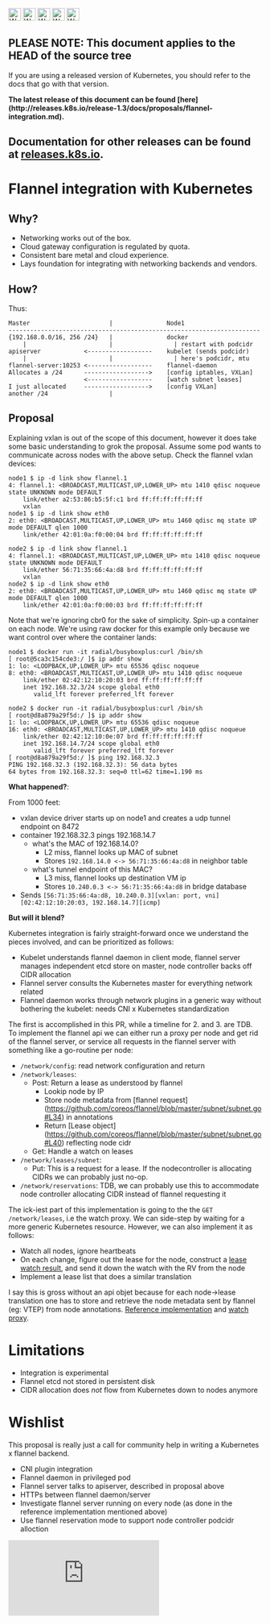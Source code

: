 <!-- BEGIN MUNGE: UNVERSIONED_WARNING -->

<!-- BEGIN STRIP_FOR_RELEASE -->

<img src="http://kubernetes.io/img/warning.png" alt="WARNING"
     width="25" height="25">
<img src="http://kubernetes.io/img/warning.png" alt="WARNING"
     width="25" height="25">
<img src="http://kubernetes.io/img/warning.png" alt="WARNING"
     width="25" height="25">
<img src="http://kubernetes.io/img/warning.png" alt="WARNING"
     width="25" height="25">
<img src="http://kubernetes.io/img/warning.png" alt="WARNING"
     width="25" height="25">

<h2>PLEASE NOTE: This document applies to the HEAD of the source tree</h2>

If you are using a released version of Kubernetes, you should
refer to the docs that go with that version.

<!-- TAG RELEASE_LINK, added by the munger automatically -->
<strong>
The latest release of this document can be found
[here](http://releases.k8s.io/release-1.3/docs/proposals/flannel-integration.md).

Documentation for other releases can be found at
[releases.k8s.io](http://releases.k8s.io).
</strong>
--

<!-- END STRIP_FOR_RELEASE -->

<!-- END MUNGE: UNVERSIONED_WARNING -->

# Flannel integration with Kubernetes

## Why?

* Networking works out of the box.
* Cloud gateway configuration is regulated by quota.
* Consistent bare metal and cloud experience.
* Lays foundation for integrating with networking backends and vendors.

## How?

Thus:

```
Master                      |               Node1
----------------------------------------------------------------------
{192.168.0.0/16, 256 /24}   |               docker
    |                       |                 | restart with podcidr
apiserver            <------------------    kubelet (sends podcidr)
    |                       |                 | here's podcidr, mtu
flannel-server:10253 <------------------    flannel-daemon
Allocates a /24      ------------------>    [config iptables, VXLan]
                     <------------------    [watch subnet leases]
I just allocated     ------------------>    [config VXLan]
another /24                 |
```

## Proposal

Explaining vxlan is out of the scope of this document, however it does take some basic understanding to grok the proposal. Assume some pod wants to communicate across nodes with the above setup. Check the flannel vxlan devices:

```console
node1 $ ip -d link show flannel.1
4: flannel.1: <BROADCAST,MULTICAST,UP,LOWER_UP> mtu 1410 qdisc noqueue state UNKNOWN mode DEFAULT
    link/ether a2:53:86:b5:5f:c1 brd ff:ff:ff:ff:ff:ff
    vxlan
node1 $ ip -d link show eth0
2: eth0: <BROADCAST,MULTICAST,UP,LOWER_UP> mtu 1460 qdisc mq state UP mode DEFAULT qlen 1000
    link/ether 42:01:0a:f0:00:04 brd ff:ff:ff:ff:ff:ff

node2 $ ip -d link show flannel.1
4: flannel.1: <BROADCAST,MULTICAST,UP,LOWER_UP> mtu 1410 qdisc noqueue state UNKNOWN mode DEFAULT
    link/ether 56:71:35:66:4a:d8 brd ff:ff:ff:ff:ff:ff
    vxlan
node2 $ ip -d link show eth0
2: eth0: <BROADCAST,MULTICAST,UP,LOWER_UP> mtu 1460 qdisc mq state UP mode DEFAULT qlen 1000
    link/ether 42:01:0a:f0:00:03 brd ff:ff:ff:ff:ff:ff
```

Note that we're ignoring cbr0 for the sake of simplicity. Spin-up a container on each node. We're using raw docker for this example only because we want control over where the container lands:

```
node1 $ docker run -it radial/busyboxplus:curl /bin/sh
[ root@5ca3c154cde3:/ ]$ ip addr show
1: lo: <LOOPBACK,UP,LOWER_UP> mtu 65536 qdisc noqueue
8: eth0: <BROADCAST,MULTICAST,UP,LOWER_UP> mtu 1410 qdisc noqueue
    link/ether 02:42:12:10:20:03 brd ff:ff:ff:ff:ff:ff
    inet 192.168.32.3/24 scope global eth0
       valid_lft forever preferred_lft forever

node2 $ docker run -it radial/busyboxplus:curl /bin/sh
[ root@d8a879a29f5d:/ ]$ ip addr show
1: lo: <LOOPBACK,UP,LOWER_UP> mtu 65536 qdisc noqueue
16: eth0: <BROADCAST,MULTICAST,UP,LOWER_UP> mtu 1410 qdisc noqueue
    link/ether 02:42:12:10:0e:07 brd ff:ff:ff:ff:ff:ff
    inet 192.168.14.7/24 scope global eth0
       valid_lft forever preferred_lft forever
[ root@d8a879a29f5d:/ ]$ ping 192.168.32.3
PING 192.168.32.3 (192.168.32.3): 56 data bytes
64 bytes from 192.168.32.3: seq=0 ttl=62 time=1.190 ms
```

__What happened?__:

From 1000 feet:
* vxlan device driver starts up on node1 and creates a udp tunnel endpoint on 8472
* container 192.168.32.3 pings 192.168.14.7
    - what's the MAC of 192.168.14.0?
        - L2 miss, flannel looks up MAC of subnet
        - Stores `192.168.14.0 <-> 56:71:35:66:4a:d8` in neighbor table
    - what's tunnel endpoint of this MAC?
        - L3 miss, flannel looks up destination VM ip
        - Stores `10.240.0.3 <-> 56:71:35:66:4a:d8` in bridge database
* Sends `[56:71:35:66:4a:d8, 10.240.0.3][vxlan: port, vni][02:42:12:10:20:03, 192.168.14.7][icmp]`

__But will it blend?__

Kubernetes integration is fairly straight-forward once we understand the pieces involved, and can be prioritized as follows:
* Kubelet understands flannel daemon in client mode, flannel server manages independent etcd store on master, node controller backs off CIDR allocation
* Flannel server consults the Kubernetes master for everything network related
* Flannel daemon works through network plugins in a generic way without bothering the kubelet: needs CNI x Kubernetes standardization

The first is accomplished in this PR, while a timeline for 2. and 3. are TDB. To implement the flannel api we can either run a proxy per node and get rid of the flannel server, or service all requests in the flannel server with something like a go-routine per node:
* `/network/config`: read network configuration and return
* `/network/leases`:
	- Post:  Return a lease as understood by flannel
		- Lookip node by IP
		- Store node metadata from [flannel request] (https://github.com/coreos/flannel/blob/master/subnet/subnet.go#L34) in annotations
		- Return [Lease object] (https://github.com/coreos/flannel/blob/master/subnet/subnet.go#L40) reflecting node cidr
	- Get: Handle a watch on leases
* `/network/leases/subnet`:
	- Put: This is a request for a lease. If the nodecontroller is allocating CIDRs we can probably just no-op.
* `/network/reservations`: TDB, we can probably use this to accommodate node controller allocating CIDR instead of flannel requesting it

The ick-iest part of this implementation is going to the the `GET /network/leases`, i.e the watch proxy. We can side-step by waiting for a more generic Kubernetes resource. However, we can also implement it as follows:
* Watch all nodes, ignore heartbeats
* On each change, figure out the lease for the node, construct a [lease watch result](https://github.com/coreos/flannel/blob/0bf263826eab1707be5262703a8092c7d15e0be4/subnet/subnet.go#L72), and send it down the watch with the RV from the node
* Implement a lease list that does a similar translation

I say this is gross without an api objet because for each node->lease translation one has to store and retrieve the node metadata sent by flannel (eg: VTEP) from node annotations. [Reference implementation](https://github.com/bprashanth/kubernetes/blob/network_vxlan/pkg/kubelet/flannel_server.go) and [watch proxy](https://github.com/bprashanth/kubernetes/blob/network_vxlan/pkg/kubelet/watch_proxy.go).

# Limitations

* Integration is experimental
* Flannel etcd not stored in persistent disk
* CIDR allocation does *not* flow from Kubernetes down to nodes anymore

# Wishlist

This proposal is really just a call for community help in writing a Kubernetes x flannel backend.

* CNI plugin integration
* Flannel daemon in privileged pod
* Flannel server talks to apiserver, described in proposal above
* HTTPs between flannel daemon/server
* Investigate flannel server running on every node (as done in the reference implementation mentioned above)
* Use flannel reservation mode to support node controller podcidr alloction


<!-- BEGIN MUNGE: GENERATED_ANALYTICS -->
[![Analytics](https://kubernetes-site.appspot.com/UA-36037335-10/GitHub/docs/proposals/flannel-integration.md?pixel)]()
<!-- END MUNGE: GENERATED_ANALYTICS -->
